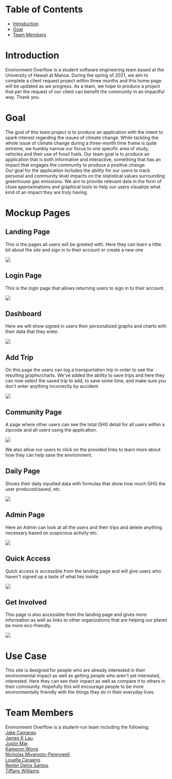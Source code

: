 # Table of Contents

* [Introduction](#Introduction)
* [Goal](#Goal)
* [Team Members](#Team-Members)

# Introduction 
Environment Overflow is a student software engineering team based at the University of Hawaii at Manoa. During the spring of 2021, we aim to complete a client request project within three months and this home page will be updated as we progress. As a team, we hope to produce a project that per the request of our client can benefit the community in an impactful way. Thank you. 

# Goal
The goal of this team project is to produce an application with the intent to spark interest regarding the issues of climate change. While tackling the whole issue of climate change during a three-month time frame is quite extreme, we humbly narrow our focus to one specific area of study, vehicles and their use of fossil fuels. Our team goal is to produce an application that is both informative and interactive, something that has an impact that engages the community to produce a positive change.  
Our goal for the application includes the ability for our users to track personal and community level impacts on the statistical values surrounding greenhouse gas emissions. We aim to provide relevant data in the form of close approximations and graphical tools to help our users visualize what kind of an impact they are truly having. 

# Mockup Pages

## Landing Page

This is the pages all users will be greeted with. Here they can learn a little bit about the site and sign in to their account or create a new one

<img src="images/Site_Images_4-15/Landing.png">

## Login Page

This is the login page that allows returning users to sign in to their account.

<img src="images/M1_SIGNIN.png">

## Dashboard

Here we wlil show signed in users their personalized graphs and charts with their data that they enter.

<img src="images/Site_Images_4-15/Dashboard.png">

## Add Trip

On this page the users can log a transportation trip in order to see the resulting graphs/charts. We've added the ability to save trips and here they can now select the saved trip to add, to save some time, and make sure you don't enter anything incorrectly by accident.

<img src="images/Site_Images_4-15/AddTrip.png">

## Community Page

A page where other users can see the total GHG detail for all users within a zipcode and all users using the application.

<img src="images/Site_Images_4-15/Community.png">

We also allow our users to click on the provided links to learn more about how they can help save the environment.


## Daily Page

Shows their daily inputted data with formulas that show how much GHG the user produced/saved, etc.

<img src="images/Site_Images_4-15/Daily.png">

## Admin Page

Here an Admin can look at all the users and their trips and delete anything necessary based on suspicious activity etc.

<img src="images/Site_Images_4-15/Admin.png">

## Quick Access

Quick access is accessible from the landing page and will give users who haven't signed up a taste of what lies inside.

<img src="images/Site_Images_4-15/QuickAccess.png">

## Get Involved

This page is also accessible from the landing page and gives more information as well as links to other organizations that are helping our planet be more eco-friendly.

<img src="images/Site_Images_4-15/GetInvolved.png">

# Use Case

This site is designed for people who are already interested in their environmental impact as well as getting people who aren't yet  interested, interested. Here they can see their impact as well as compare it to others in their community. Hopefully this will encourage people to be more environmentally friendly with the things they do in their everyday lives.

# Team Members
Environment Overflow is a student-run team including the following:  
[Jake Camarao](https://jcamarao.github.io/).  
[James K Lau](https://jklaulau.github.io/).  
[Justin Mar](https://justin-mar.github.io/).  
[Kameron Wong](https://wongk711.github.io/).  
[Nicholas Miyamoto-Pennywell](https://nicholasmp.github.io/).  
[Louella Caraang](https://lcaraang.github.io/).  
[Rexter Delos Santos](https://rexter-ds.github.io/).  
[Tiffany Williams](https://tiffanywilliams.github.io/).  

 
